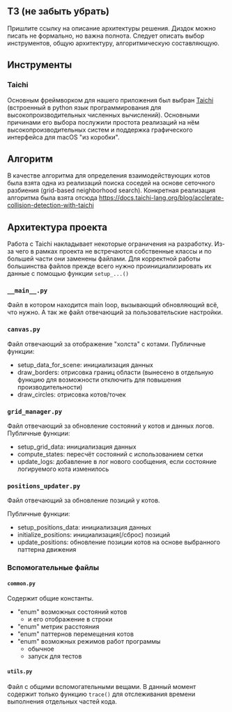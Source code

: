 
## ТЗ (не забыть убрать)
Пришлите ссылку на описание архитектуры решения. Диздок можно писать не формально, но важна полнота. Следует описать выбор инструментов, общую архитектуру, алгоритмическую составляющую.



## Инструменты
### Taichi 
Основным фреймворком для нашего приложения был выбран [Taichi](https://www.taichi-lang.org/) (встроенный в python язык программирования для высокопроизводительных численных вычислений). Основными причинами его выбора послужили простота реализаций на нём высокопроизводительных систем и поддержка графического интерфейса для macOS "из коробки".

## Алгоритм

В качестве алгоритма для определения взаимодействующих котов была взята одна из реализаций поиска соседей на основе сеточного разбиения (grid-based neighborhood search). Конкретная реализация алгоритма была взята отсюда https://docs.taichi-lang.org/blog/acclerate-collision-detection-with-taichi


## Архитектура проекта
Работа с Taichi накладывает некоторые ограничения на разработку. Из-за чего в рамках проекта не встречаются собственные классы и по большей части они заменены файлами. Для корректной работы большинства файлов прежде всего нужно проинициализировать их данные с помощью функции `setup_...()`
### `__main__.py`

Файл в котором находится main loop, вызывающий обновляющий всё, что нужно.
А так же файл отвечающий за пользовательские настройки. 

### `canvas.py`
Файл отвечающий за отображение "холста" с котами.
Публичные функции:
- setup_data_for_scene: инициализация данных
- draw_borders: отрисовка границ области (вынесено в отдельную функцию для возможности отключить для повышения производительности)
- draw_circles: отрисовка котов/точек


### `grid_manager.py`
Файл отвечающий за обновление состояний у котов и данных логов.
Публичные функции:
- setup_grid_data: инициализация данных
- compute_states: пересчёт состояний с использованием сетки
- update_logs: добавление в лог нового сообщения, если состояние логируемого кота изменилось


### `positions_updater.py`
Файл отвечающий за обновление позиций у котов.

Публичные функции:
- setup_positions_data: инициализация данных
- initialize_positions: инициализация(/сброс) позиций 
- update_positions: обновление позиции котов на основе выбранного паттерна движения



### Вспомогательные файлы
#### `common.py`
Содержит общие константы. 
- "enum" возможных состояний котов
	- и его отображение в строки
- "enum" метрик расстояния
- "enum" паттернов перемещения котов
- "enum" возможных режимов работ программы
	- обычное
	- запуск для тестов

#### `utils.py`
Файл с общими вспомогательными вещами. В данный момент содержит только функцию `trace()` для отслеживания времени выполнения отдельных частей кода.
